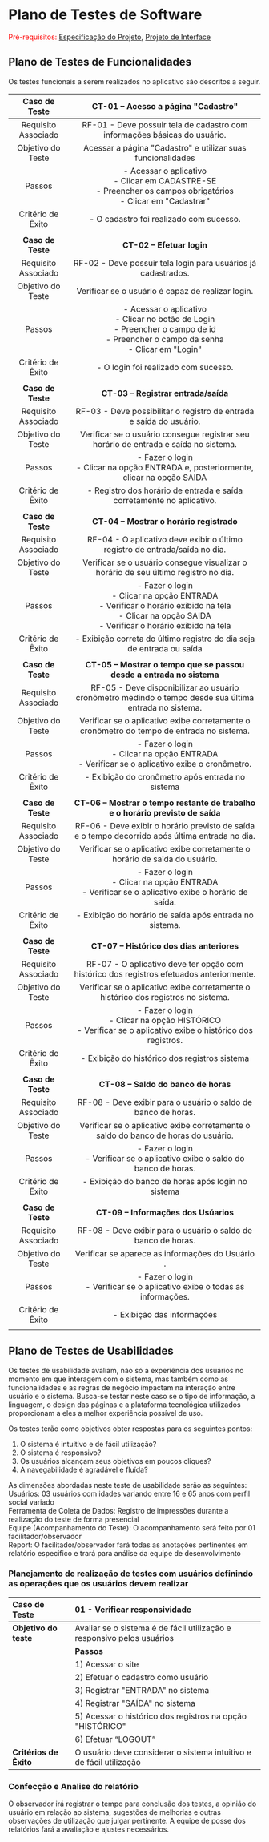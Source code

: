 # Plano de Testes de Software

<span style="color:red">Pré-requisitos: <a href="2-Especificação do Projeto.md"> Especificação do Projeto</a></span>, <a href="3-Projeto de Interface.md"> Projeto de Interface</a>

## Plano de Testes de Funcionalidades
Os testes funcionais a serem realizados no aplicativo são descritos a seguir.
 
| **Caso de Teste** 	| **CT-01 – Acesso a página "Cadastro"** 	|
|:---:	|:---:	|
|	Requisito Associado 	| RF-01 - Deve possuir tela de cadastro com informações básicas do usuário. |
| Objetivo do Teste 	| Acessar a página "Cadastro" e utilizar suas funcionalidades |
| Passos 	| - Acessar o aplicativo <br> - Clicar em CADASTRE-SE <br> - Preencher os campos obrigatórios <br> - Clicar em "Cadastrar" |
|Critério de Êxito | - O cadastro foi realizado com sucesso. |
|  	|  	|
| **Caso de Teste** 	| **CT-02 – Efetuar login**	|
|Requisito Associado | RF-02 - Deve possuir tela login para usuários já cadastrados. |
| Objetivo do Teste 	| Verificar se o usuário é capaz de realizar login. |
| Passos 	| - Acessar o aplicativo <br> - Clicar no botão de Login <br> - Preencher o campo de id <br> - Preencher o campo da senha <br> - Clicar em "Login" |
|Critério de Êxito | - O login foi realizado com sucesso. |
|  	|  	|
| **Caso de Teste** 	| **CT-03 – Registrar entrada/saída**	|
|Requisito Associado | RF-03	- Deve possibilitar o registro de entrada e saída do usuário. |
| Objetivo do Teste 	| Verificar se o usuário consegue registrar seu horário de entrada e saída no sistema. |
| Passos 	| - Fazer o login <br> - Clicar na opção ENTRADA e, posteriormente, clicar na opção SAIDA |
|Critério de Êxito | - Registro dos horário de entrada e saída corretamente no aplicativo. |
|  	|  	|
| **Caso de Teste** 	| **CT-04 – Mostrar o horário registrado**	|
|Requisito Associado | RF-04	- O aplicativo deve exibir o último registro de entrada/saída no dia. |
| Objetivo do Teste 	| Verificar se o usuário consegue visualizar o horário de seu último registro no dia. |
| Passos 	| - Fazer o login <br> - Clicar na opção ENTRADA <br> - Verificar o horário exibido na tela <br> - Clicar na opção SAIDA <br> - Verificar o horário exibido na tela |
|Critério de Êxito | - Exibição correta do último registro do dia seja de entrada ou saída |
|  	|  	|
| **Caso de Teste** 	| **CT-05 – Mostrar o tempo que se passou desde a entrada no sistema**	|
|Requisito Associado | RF-05	- Deve disponibilizar ao usuário cronômetro medindo o tempo desde sua última entrada no sistema. |
| Objetivo do Teste 	| Verificar se o aplicativo exibe corretamente o cronômetro do tempo de entrada no sistema. |
| Passos 	| - Fazer o login <br> - Clicar na opção ENTRADA <br> - Verificar se o aplicativo exibe o cronômetro. |
|Critério de Êxito | - Exibição do cronômetro após entrada no sistema |
|  	|  	|
| **Caso de Teste** 	| **CT-06 – Mostrar o tempo restante de trabalho e o horário previsto de saída**	|
|Requisito Associado | RF-06	- Deve exibir o horário previsto de saída e o tempo decorrido após última entrada no dia. |
| Objetivo do Teste 	| Verificar se o aplicativo exibe corretamente o horário de saida do usuário. |
| Passos 	| - Fazer o login <br> - Clicar na opção ENTRADA <br> - Verificar se o aplicativo exibe o horário de saída. |
|Critério de Êxito | - Exibição do horário de saída após entrada no sistema. |
|  	|  	|
| **Caso de Teste** 	| **CT-07 – Histórico dos dias anteriores**	|
|Requisito Associado | RF-07	- O aplicativo deve ter opção com histórico dos registros efetuados anteriormente. |
| Objetivo do Teste 	| Verificar se o aplicativo exibe corretamente o histórico dos registros no sistema. |
| Passos 	| - Fazer o login <br> - Clicar na opção HISTÓRICO <br> - Verificar se o aplicativo exibe o histórico dos registros. |
|Critério de Êxito | - Exibição do histórico dos registros sistema |
|  	|  	|
| **Caso de Teste** 	| **CT-08 – Saldo do banco de horas**	|
|Requisito Associado | RF-08	- Deve exibir para o usuário o saldo de banco de horas. |
| Objetivo do Teste 	| Verificar se o aplicativo exibe corretamente o saldo do banco de horas do usuário. |
| Passos 	| - Fazer o login <br> - Verificar se o aplicativo exibe o saldo do banco de horas. |
|Critério de Êxito | - Exibição do banco de horas após login no sistema |
|  	|  	|
| **Caso de Teste** 	| **CT-09 – Informações dos Usúarios**	|
|Requisito Associado | RF-08	- Deve exibir para o usuário o saldo de banco de horas. |
| Objetivo do Teste 	| Verificar se aparece as informações do Usuário . |
| Passos 	| - Fazer o login <br> - Verificar se o aplicativo exibe o todas as informações. |
|Critério de Êxito | - Exibição das informações |
|  	|  	|

## Plano de Testes de Usabilidades

Os testes de usabilidade avaliam, não só a experiência dos usuários no momento em que interagem com o sistema, mas também como as funcionalidades e as regras de negócio impactam na interação entre usuário e o sistema. Busca-se testar neste caso se o tipo de informação, a linguagem, o design das páginas e a plataforma tecnológica utilizados proporcionam a eles a melhor experiência possível de uso. 

Os testes terão como objetivos obter respostas para os seguintes pontos:

1)	O sistema é intuitivo e de fácil utilização?
2)	O sistema é responsivo?
3)	Os usuários alcançam seus objetivos em poucos cliques?
4)	A navegabilidade é agradável e fluída?

As dimensões abordadas neste teste de usabilidade serão as seguintes: <br>
Usuários: 03 usuários com idades variando entre 16 e 65 anos com perfil social variado <br>
Ferramenta de Coleta de Dados: Registro de impressões durante a realização do teste de forma presencial <br>
Equipe (Acompanhamento do Teste): O acompanhamento será feito por 01 facilitador/observador	<br>
Report:  O facilitador/observador fará todas as anotações pertinentes em relatório especifico e trará para análise da equipe de desenvolvimento

### Planejamento de realização de testes com usuários definindo as operações que os usuários devem realizar ###

|Caso de Teste | 01 - Verificar responsividade|
|:--|:--|
|**Objetivo do teste**| Avaliar se o sistema é de fácil utilização e responsivo pelos usuários| 
||**Passos**|
||1) Acessar o site|
||2) Efetuar o cadastro como usuário|
||3) Registrar "ENTRADA" no sistema|
||4) Registrar "SAÍDA" no sistema|
||5) Acessar o histórico dos registros na opção "HISTÓRICO"|
||6) Efetuar “LOGOUT”|
|**Critérios de Êxito**|O usuário deve considerar o sistema intuitivo e de fácil utilização|

### Confecção e Analise do relatório ###

O observador irá registrar o tempo para conclusão dos testes, a opinião do usuário em relação ao sistema, sugestões de melhorias e outras observações de utilização que julgar pertinente. A equipe de posse dos relatórios fará a avaliação e ajustes necessários.
 
